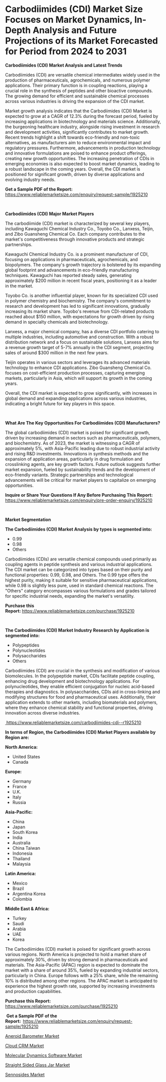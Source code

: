<p><h1>Carbodiimides (CDI) Market Size Focuses on Market Dynamics, In-Depth Analysis and Future Projections of its Market Forecasted for Period from 2024 to 2031</h1></p><p><strong>Carbodiimides (CDI) Market Analysis and Latest Trends</strong></p>
<p><p>Carbodiimides (CDI) are versatile chemical intermediates widely used in the production of pharmaceuticals, agrochemicals, and numerous polymer applications. Their primary function is in coupling reactions, playing a crucial role in the synthesis of peptides and other bioactive compounds. The growing demand for efficient and sustainable chemical processes across various industries is driving the expansion of the CDI market.</p><p>Market growth analysis indicates that the Carbodiimides (CDI) Market is expected to grow at a CAGR of 12.3% during the forecast period, fueled by increasing applications in biotechnology and materials science. Additionally, the burgeoning healthcare industry, alongside rising investment in research and development activities, significantly contributes to market growth. Recent trends highlight a shift towards eco-friendly and non-toxic alternatives, as manufacturers aim to reduce environmental impact and regulatory pressures. Furthermore, advancements in production technology and innovative formulations are poised to enhance product offerings, creating new growth opportunities. The increasing penetration of CDIs in emerging economies is also expected to boost market dynamics, leading to a robust landscape in the coming years. Overall, the CDI market is positioned for significant growth, driven by diverse applications and evolving industry needs.</p></p>
<p><strong>Get a Sample PDF of the Report:&nbsp;</strong> <a href="https://www.reliablemarketsize.com/enquiry/request-sample/1925210?utm_campaign=1464&utm_medium=2&utm_source=Github&utm_content=ia&utm_term=24102024&utm_id=carbodiimides-cdi">https://www.reliablemarketsize.com/enquiry/request-sample/1925210</a></p>
<p>&nbsp;</p>
<p><strong>Carbodiimides (CDI) Major Market Players</strong></p>
<p><p>The carbodiimide (CDI) market is characterized by several key players, including Kawaguchi Chemical Industry Co., Toyobo Co., Lanxess, Teijin, and Zibo Guansheng Chemical Co. Each company contributes to the market's competitiveness through innovative products and strategic partnerships.</p><p>Kawaguchi Chemical Industry Co. is a prominent manufacturer of CDI, focusing on applications in pharmaceuticals, agrochemicals, and biopolymers. The company's growth trajectory is bolstered by its expanding global footprint and advancements in eco-friendly manufacturing techniques. Kawaguchi has reported steady sales, generating approximately $200 million in recent fiscal years, positioning it as a leader in the market.</p><p>Toyobo Co. is another influential player, known for its specialized CDI used in polymer chemistry and biochemistry. The company's commitment to research and development has led to significant innovations, gradually increasing its market share. Toyobo's revenue from CDI-related products reached about $150 million, with expectations for growth driven by rising demand in specialty chemicals and biotechnology.</p><p>Lanxess, a major chemical company, has a diverse CDI portfolio catering to multiple industries, including automotive and construction. With a robust distribution network and a focus on sustainable solutions, Lanxess aims for a revenue growth target of 5-7% annually in the CDI segment, projecting sales of around $300 million in the next few years.</p><p>Teijin operates in various sectors and leverages its advanced materials technology to enhance CDI applications. Zibo Guansheng Chemical Co. focuses on cost-efficient production processes, capturing emerging markets, particularly in Asia, which will support its growth in the coming years.</p><p>Overall, the CDI market is expected to grow significantly, with increases in global demand and expanding applications across various industries, indicating a bright future for key players in this space.</p></p>
<p>&nbsp;</p>
<p><strong>What Are The Key Opportunities For Carbodiimides (CDI) Manufacturers?</strong></p>
<p><p>The global carbodiimides (CDI) market is poised for significant growth, driven by increasing demand in sectors such as pharmaceuticals, polymers, and biochemistry. As of 2023, the market is witnessing a CAGR of approximately 5%, with Asia-Pacific leading due to robust industrial activity and rising R&D investments. Innovations in synthesis methods and the expansion of application areas, particularly in drug formulation and crosslinking agents, are key growth factors. Future outlook suggests further market expansion, fueled by sustainability trends and the development of eco-friendly variants. Strategic partnerships and technological advancements will be critical for market players to capitalize on emerging opportunities.</p></p>
<p><strong>Inquire or Share Your Questions If Any Before Purchasing This Report:</strong> <a href="https://www.reliablemarketsize.com/enquiry/pre-order-enquiry/1925210?utm_campaign=1464&utm_medium=2&utm_source=Github&utm_content=ia&utm_term=24102024&utm_id=carbodiimides-cdi">https://www.reliablemarketsize.com/enquiry/pre-order-enquiry/1925210</a></p>
<p>&nbsp;</p>
<p><strong>Market Segmentation</strong></p>
<p><strong>The Carbodiimides (CDI) Market Analysis by types is segmented into:</strong></p>
<p><ul><li>0.99</li><li>0.98</li><li>Others</li></ul></p>
<p><p>Carbodiimides (CDIs) are versatile chemical compounds used primarily as coupling agents in peptide synthesis and various industrial applications. The CDI market can be categorized into types based on their purity and functional properties: 0.99, 0.98, and Others. The 0.99 type offers the highest purity, making it suitable for sensitive pharmaceutical applications, while 0.98 is slightly less pure, used in standard chemical reactions. The "Others" category encompasses various formulations and grades tailored for specific industrial needs, expanding the market's versatility.</p></p>
<p><strong>Purchase this Report:&nbsp;</strong><a href="https://www.reliablemarketsize.com/purchase/1925210?utm_campaign=1464&utm_medium=2&utm_source=Github&utm_content=ia&utm_term=24102024&utm_id=carbodiimides-cdi">https://www.reliablemarketsize.com/purchase/1925210</a></p>
<p>&nbsp;</p>
<p><strong>The Carbodiimides (CDI) Market Industry Research by Application is segmented into:</strong></p>
<p><ul><li>Polypeptides</li><li>Polynucleotides</li><li>Polysaccharides</li><li>Others</li></ul></p>
<p><p>Carbodiimides (CDI) are crucial in the synthesis and modification of various biomolecules. In the polypeptide market, CDIs facilitate peptide coupling, enhancing drug development and biotechnology applications. For polynucleotides, they enable efficient conjugation for nucleic acid-based therapies and diagnostics. In polysaccharides, CDIs aid in cross-linking and modifying structures for food and pharmaceutical uses. Additionally, their application extends to other markets, including biomaterials and polymers, where they enhance chemical stability and functional properties, driving innovation across diverse industries.</p></p>
<p><a href="https://www.reliablemarketsize.com/carbodiimides-cdi--r1925210?utm_campaign=1464&utm_medium=2&utm_source=Github&utm_content=ia&utm_term=24102024&utm_id=carbodiimides-cdi">&nbsp;https://www.reliablemarketsize.com/carbodiimides-cdi--r1925210</a></p>
<p><strong>In terms of Region, the Carbodiimides (CDI) Market Players available by Region are:</strong></p>
<p>
    <p> <strong> North America: </strong>
        <ul>
            <li>United States</li>
            <li>Canada</li>
        </ul>
        </p> 
    <p> <strong> Europe: </strong>
        <ul>
            <li>Germany</li>
            <li>France</li>
            <li>U.K.</li>
            <li>Italy</li>
            <li>Russia</li>
        </ul>
        </p> 
    <p> <strong> Asia-Pacific: </strong>
        <ul>
            <li>China</li>
            <li>Japan</li>
            <li>South Korea</li>
            <li>India</li>
            <li>Australia</li>
            <li>China Taiwan</li>
            <li>Indonesia</li>
            <li>Thailand</li>
            <li>Malaysia</li>
        </ul>
        </p> 
    <p> <strong> Latin America: </strong>
        <ul>
            <li>Mexico</li>
            <li>Brazil</li>
            <li>Argentina Korea</li>
            <li>Colombia</li>
        </ul>
        </p> 
    <p> <strong> Middle East & Africa: </strong>
        <ul>
            <li>Turkey</li>
            <li>Saudi</li>
            <li>Arabia</li>
            <li>UAE</li>
            <li>Korea</li>
        </ul>
    </p>
    </p>
<p><p>The Carbodiimides (CDI) market is poised for significant growth across various regions. North America is projected to hold a market share of approximately 30%, driven by strong demand in pharmaceuticals and materials. The Asia-Pacific (APAC) region is expected to dominate the market with a share of around 35%, fueled by expanding industrial sectors, particularly in China. Europe follows with a 25% share, while the remaining 10% is distributed among other regions. The APAC market is anticipated to experience the highest growth rate, supported by increasing investments and production capabilities.</p></p>
<p><strong>Purchase this Report: </strong><a href="https://www.reliablemarketsize.com/purchase/1925210?utm_campaign=1464&utm_medium=2&utm_source=Github&utm_content=ia&utm_term=24102024&utm_id=carbodiimides-cdi">https://www.reliablemarketsize.com/purchase/1925210</a></p>
<p>&nbsp;<strong>Get a Sample PDF of the Report:&nbsp;&nbsp;</strong><a href="https://www.reliablemarketsize.com/enquiry/request-sample/1925210?utm_campaign=1464&utm_medium=2&utm_source=Github&utm_content=ia&utm_term=24102024&utm_id=carbodiimides-cdi">https://www.reliablemarketsize.com/enquiry/request-sample/1925210</a></p>
<p><strong></strong></p>
<p><p><a href="https://issuu.com/reportprime-2/docs/aneroid-barometer-market-size-2030._100414b82b57c4?utm_campaign=1464&utm_medium=2&utm_source=Github&utm_content=ia&utm_term=24102024&utm_id=carbodiimides-cdi">Aneroid Barometer Market</a></p><p><a href="https://www.linkedin.com/pulse/cloud-crm-market-outlook-current-assessment-future-r6mde?utm_campaign=1464&utm_medium=2&utm_source=Github&utm_content=ia&utm_term=24102024&utm_id=carbodiimides-cdi">Cloud CRM Market</a></p><p><a href="https://www.linkedin.com/pulse/molecular-dynamics-software-market-ecosystem-competitive-landscape-bhape?utm_campaign=1464&utm_medium=2&utm_source=Github&utm_content=ia&utm_term=24102024&utm_id=carbodiimides-cdi">Molecular Dynamics Software Market</a></p><p><a href="https://github.com/deshawnj39lau/Market-Research-Report-List-1/blob/main/straight-sided-glass-jar-market.md?utm_campaign=1464&utm_medium=2&utm_source=Github&utm_content=ia&utm_term=24102024&utm_id=carbodiimides-cdi">Straight Sided Glass Jar Market</a></p><p><a href="https://github.com/b9uxfeyen/Market-Research-Report-List-1/blob/main/sennosides-market.md?utm_campaign=1464&utm_medium=2&utm_source=Github&utm_content=ia&utm_term=24102024&utm_id=carbodiimides-cdi">Sennosides Market</a></p></p>